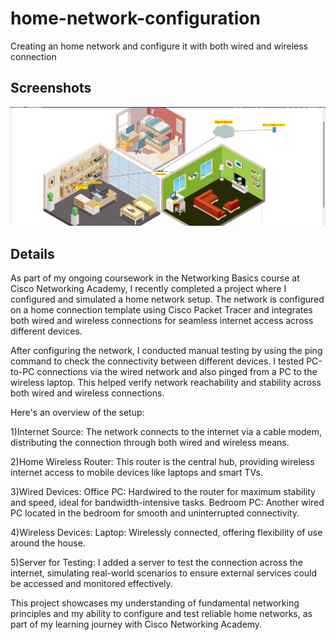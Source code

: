 # home-network-configuration
Creating an home network and configure it with both wired and wireless connection 

## Screenshots

![App Screenshot](https://github.com/kramprakash2005/home-network-configuration/blob/4476cee2eaf409da80664ea00ff511bb5aff06d6/Screenshot%202024-09-22%20232728.png)

## Details

As part of my ongoing coursework in the Networking Basics course at Cisco Networking Academy, I recently completed a project where I configured and simulated a home network setup. The network is configured on a home connection template using Cisco Packet Tracer and integrates both wired and wireless connections for seamless internet access across different devices. 

After configuring the network, I conducted manual testing by using the ping command to check the connectivity between different devices. I tested PC-to-PC connections via the wired network and also pinged from a PC to the wireless laptop. This helped verify network reachability and stability across both wired and wireless connections.

Here's an overview of the setup:

1)Internet Source: 
The network connects to the internet via a cable modem, distributing the connection through both wired and wireless means.

2)Home Wireless Router: 
This router is the central hub, providing wireless internet access to mobile devices like laptops and smart TVs.

3)Wired Devices:
Office PC: Hardwired to the router for maximum stability and speed, ideal for bandwidth-intensive tasks.
Bedroom PC: Another wired PC located in the bedroom for smooth and uninterrupted connectivity.

4)Wireless Devices:
Laptop: Wirelessly connected, offering flexibility of use around the house.

5)Server for Testing: I added a server to test the connection across the internet, simulating real-world scenarios to ensure external services could be accessed and monitored effectively.

This project showcases my understanding of fundamental networking principles and my ability to configure and test reliable home networks, as part of my learning journey with Cisco Networking Academy.
